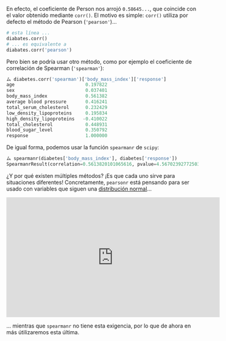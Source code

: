 En efecto, el coeficiente de Person nos arrojó `0.58645...`, que coincide con el valor obtenido mediante `corr()`. El motivo es simple: `corr()` utiliza por defecto el método de Pearson (`'pearson'`)...

```python
# esta línea ...
diabates.corr()
# ... es equivalente a 
diabates.corr('pearson')
```

Pero bien se podría usar otro método, como por ejemplo el coeficiente de correlación de Spearman (`'spearman'`): 

```python
ム diabetes.corr('spearman')['body_mass_index']['response']
age                          0.197822
sex                          0.037401
body_mass_index              0.561382
average blood pressure       0.416241
total_serum_cholesterol      0.232429
low_density_lipoproteins     0.195834
high_density_lipoproteins   -0.410022
total_cholesterol            0.448931
blood_sugar_level            0.350792
response                     1.000000
```

De igual forma, podemos usar la función `spearmanr` de `scipy`: 

```python
ム spearmanr(diabetes['body_mass_index'], diabetes['response'])
SpearmanrResult(correlation=0.5613820101065616, pvalue=4.567023927725032e-38)
```

¿Y por qué existen múltiples métodos? ¡Es que cada uno sirve para situaciones diferentes! Concretamente, `pearsonr` está pensando para ser usado con variables que siguen una [distribución normal](https://es.wikipedia.org/wiki/Distribuci%C3%B3n_normal)...

<iframe width="560" height="315" src="https://www.youtube.com/embed/EvHiee7gs9Y" title="YouTube video player" frameborder="0" allow="accelerometer; autoplay; clipboard-write; encrypted-media; gyroscope; picture-in-picture" allowfullscreen></iframe>

... mientras que `spearmanr` no tiene esta exigencia, por lo que de ahora en más útilizaremos esta última. 







